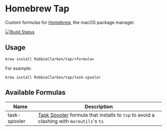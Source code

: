 # Homebrew Tap

Custom formulas for [Homebrew](https://brew.sh/), the macOS package manager.

[![Build Status](https://travis-ci.org/RobbieClarken/homebrew-tap.svg?branch=master)](https://travis-ci.org/RobbieClarken/homebrew-tap)

## Usage

```
brew install RobbieClarken/tap/<formula>
```

For example:

```
brew install RobbieClarken/tap/task-spooler
```

## Available Formulas

| Name         | Description                                                                                                                              |
| ---          | ---                                                                                                                                      |
| task-spooler | [Task Spooler](http://vicerveza.homeunix.net/~viric/soft/ts/) formula that installs to `tsp` to avoid a clashing with `moreutils`'s `ts` |
